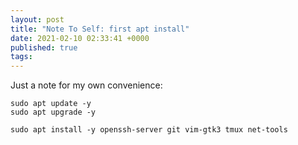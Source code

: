 ```yaml
---
layout: post
title: "Note To Self: first apt install"
date: 2021-02-10 02:33:41 +0000
published: true
tags:
---
```

Just a note for my own convenience:

    sudo apt update -y
    sudo apt upgrade -y

    sudo apt install -y openssh-server git vim-gtk3 tmux net-tools
